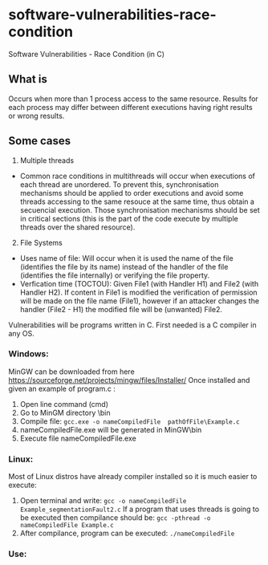 # software-vulnerabilities-race-condition
Software Vulnerabilities - Race Condition (in C)

## What is
Occurs when more than 1 process access to the same resource. Results for each process may differ between different executions having right results or wrong results.

## Some cases
1. Multiple threads
- Common race conditions in multithreads will occur when executions of each thread are unordered. To prevent this, synchronisation mechanisms should be applied to order executions and avoid some threads accessing to the same resouce at the same time, thus obtain a secuencial execution.
Those synchronisation mechanisms should be set in critical sections (this is the part of the code execute by multiple threads over the shared resource).

2. File Systems
- Uses name of file: Will occur when it is used the name of the file (identifies the file by its name) instead of the handler of the file (identifies the file internally) or verifying the file property.
- Verfication time (TOCTOU): Given File1 (with Handler H1) and File2 (with Handler H2). If content in File1 is modified the verification of permission will be made on the file name (File1), however if an attacker changes the handler (File2 - H1) the modified file will be (unwanted) File2.


Vulnerabilities will be programs written in C. First needed is a C compiler in any OS.
### Windows:
MinGW can be downloaded from here https://sourceforge.net/projects/mingw/files/Installer/
Once installed and given an example of program.c :
1.	Open line command (cmd)
2.	Go to MinGM directory \bin
3.	Compile file: ``` gcc.exe -o nameCompiledFile  pathOfFile\Example.c ```
4.	nameCompiledFile.exe will be generated in MinGW\bin
5.	Execute file nameCompiledFile.exe

### Linux:
Most of Linux distros have already compiler installed so it is much easier to execute:
1.	Open terminal and write: ``` gcc -o nameCompiledFile Example_segmentationFault2.c ```
If a program that uses threads is going to be executed then compilance should be:
``` gcc -pthread -o nameCompiledFile Example.c ```
2.	After compilance, program can be executed:
``` ./nameCompiledFile ```

### Use:

